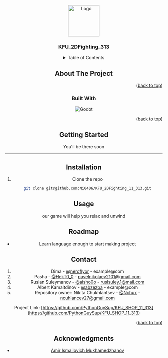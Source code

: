 <!-- PROJECT LOGO -->
<br />
<div align="center">
  <a href="https://github.com/PythonGuySup/KFU_SHOP_11_313">
    <img src="images/logo.jpg" alt="Logo" width="100" height="100">
  </a>

<h3 align="center">KFU_2DFighting_313</h3>


<!-- TABLE OF CONTENTS -->
<details>
  <summary>Table of Contents</summary>
  <ol>
    <li>
      <a href="#about-the-project">About The Project</a>
      <ul>
        <li><a href="#built-with">Built With</a></li>
      </ul>
    </li>
    <li>
      <a href="#getting-started">Getting Started</a>
      <ul>
        <li><a href="#prerequisites">Prerequisites</a></li>
        <li><a href="#installation">Installation</a></li>
      </ul>
    </li>
    <li><a href="#usage">Usage</a></li>
    <li><a href="#roadmap">Roadmap</a></li>
    <li><a href="#contributing">Contributing</a></li>
    <li><a href="#license">License</a></li>
    <li><a href="#contact">Contact</a></li>
    <li><a href="#acknowledgments">Acknowledgments</a></li>
  </ol>
</details>

<!-- ABOUT THE PROJECT -->
## About The Project


<p align="right">(<a href="#readme-top">back to top</a>)</p>



### Built With


![Godot]([https://img.shields.io/badge/python-3670A0?style=for-the-badge&logo=python&logoColor=ffdd54](https://godotengine.org))
<p align="right">(<a href="#readme-top">back to top</a>)</p>

<!-- GETTING STARTED -->
## Getting Started

You'll be there soon


----


## Installation

1. Clone the repo
   ```sh
   git clone git@github.com:Ni0406/KFU_2DFighting_11_313.git
   ```

<!-- USAGE EXAMPLES -->
## Usage

our game will help you relax and unwind



## Roadmap

- Learn language enough to start making project





<!-- CONTACT -->
## Contact


1. Dima - [@neroflyor](https://t.me/neroflyor) - example@com
2. Pasha - [@HekT0_0](https://t.me/HekT0_0) - pavelnikolaev2101@gmail.com
3. Ruslan Suleymanov - [@aisho0o](https://t.me/aisho0o) - ruslsuley.1@mail.com
4. Albert Kamaltdinov - [@abzezba](https://t.me/abzezba) - example@com
5. Repository owner: Nikita Chukhlantsev - [@Nchux](https://t.me/Nchux) - ncuhlancev27@gmail.com


Project Link: [https://github.com/PythonGuySup/KFU_SHOP_11_313](https://github.com/PythonGuySup/KFU_SHOP_11_313)

<p align="right">(<a href="#readme-top">back to top</a>)</p>



<!-- ACKNOWLEDGMENTS -->
## Acknowledgments

* [Amir Ismailovich Mukhamedzhanov]()
